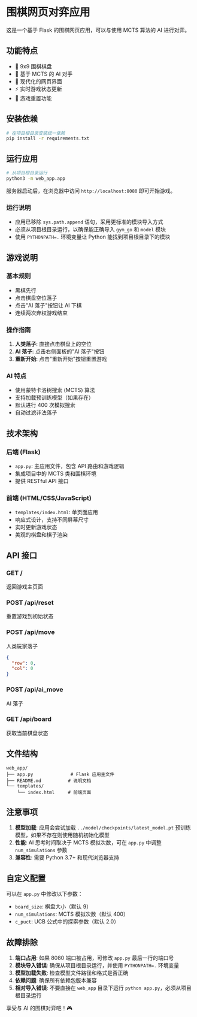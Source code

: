 # 围棋网页对弈应用

这是一个基于 Flask 的围棋网页应用，可以与使用 MCTS 算法的 AI 进行对弈。

## 功能特点

- 🎯 9x9 围棋棋盘
- 🤖 基于 MCTS 的 AI 对手
- 🎨 现代化的网页界面
- ⚡ 实时游戏状态更新
- 🔄 游戏重置功能

## 安装依赖

```bash
# 在项目根目录安装统一依赖
pip install -r requirements.txt
```

## 运行应用

```bash
# 从项目根目录运行
python3 -m web_app.app
```

服务器启动后，在浏览器中访问 `http://localhost:8080` 即可开始游戏。

### 运行说明
- 应用已移除 `sys.path.append` 语句，采用更标准的模块导入方式
- 必须从项目根目录运行，以确保能正确导入 `gym_go` 和 `model` 模块
- 使用 `PYTHONPATH=.` 环境变量让 Python 能找到项目根目录下的模块

## 游戏说明

### 基本规则
- 黑棋先行
- 点击棋盘空位落子
- 点击"AI 落子"按钮让 AI 下棋
- 连续两次弃权游戏结束

### 操作指南
1. **人类落子**: 直接点击棋盘上的空位
2. **AI 落子**: 点击右侧面板的"AI 落子"按钮
3. **重新开始**: 点击"重新开始"按钮重置游戏

### AI 特点
- 使用蒙特卡洛树搜索 (MCTS) 算法
- 支持加载预训练模型（如果存在）
- 默认进行 400 次模拟搜索
- 自动过滤非法落子

## 技术架构

### 后端 (Flask)
- `app.py`: 主应用文件，包含 API 路由和游戏逻辑
- 集成项目中的 MCTS 类和围棋环境
- 提供 RESTful API 接口

### 前端 (HTML/CSS/JavaScript)
- `templates/index.html`: 单页面应用
- 响应式设计，支持不同屏幕尺寸
- 实时更新游戏状态
- 美观的棋盘和棋子渲染

## API 接口

### GET /
返回游戏主页面

### POST /api/reset
重置游戏到初始状态

### POST /api/move
人类玩家落子
```json
{
  "row": 0,
  "col": 0
}
```

### POST /api/ai_move
AI 落子

### GET /api/board
获取当前棋盘状态

## 文件结构

```
web_app/
├── app.py              # Flask 应用主文件
├── README.md          # 说明文档
└── templates/
    └── index.html     # 前端页面
```

## 注意事项

1. **模型加载**: 应用会尝试加载 `../model/checkpoints/latest_model.pt` 预训练模型，如果不存在则使用随机初始化模型
2. **性能**: AI 思考时间取决于 MCTS 模拟次数，可在 `app.py` 中调整 `num_simulations` 参数
3. **兼容性**: 需要 Python 3.7+ 和现代浏览器支持

## 自定义配置

可以在 `app.py` 中修改以下参数：
- `board_size`: 棋盘大小（默认 9）
- `num_simulations`: MCTS 模拟次数（默认 400）
- `c_puct`: UCB 公式中的探索参数（默认 2.0）

## 故障排除

1. **端口占用**: 如果 8080 端口被占用，可修改 `app.py` 最后一行的端口号
2. **模块导入错误**: 确保从项目根目录运行，并使用 `PYTHONPATH=.` 环境变量
3. **模型加载失败**: 检查模型文件路径和格式是否正确
4. **依赖问题**: 确保所有依赖包版本兼容
5. **相对导入错误**: 不要直接在 `web_app` 目录下运行 `python app.py`，必须从项目根目录运行

享受与 AI 的围棋对弈吧！🎮